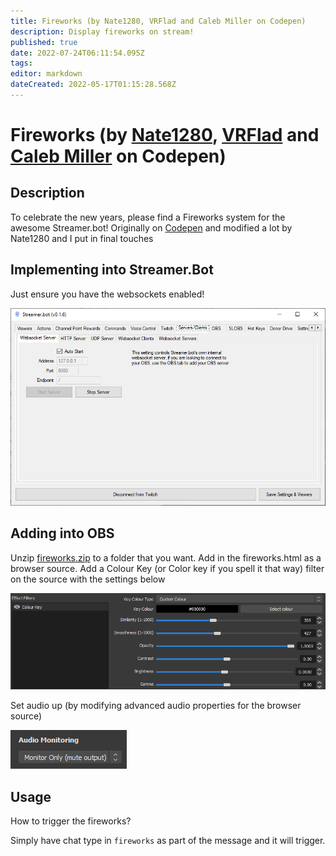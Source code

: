 ```yaml
---
title: Fireworks (by Nate1280, VRFlad and Caleb Miller on Codepen)
description: Display fireworks on stream!
published: true
date: 2022-07-24T06:11:54.095Z
tags: 
editor: markdown
dateCreated: 2022-05-17T01:15:28.568Z
---
```


# Fireworks (by [Nate1280](https://www.twitch.tv/nate1280), [VRFlad](https://www.twitch.tv/vrflad) and [Caleb Miller](https://codepen.io/MillerTime) on Codepen)

## Description

To celebrate the new years, please find a Fireworks system for the awesome Streamer.bot!
Originally on [Codepen](https://codepen.io/MillerTime/pen/XgpNwb) and modified a lot by Nate1280 and I put in final touches

## Implementing into Streamer.Bot

Just ensure you have the websockets enabled!

![fireworks-websocket.png](/assets/fireworks/images/fireworks-websocket.png)

## Adding into OBS

Unzip [fireworks.zip](/assets/fireworks/files/fireworks.zip) to a folder that you want.
Add in the fireworks.html as a browser source.
Add a Colour Key (or Color key if you spell it that way) filter on the source with the settings below

![fireworks-obscolorkey.png](/assets/fireworks/images/fireworks-obscolorkey.png)

Set audio up (by modifying advanced audio properties for the browser source)

![fireworks-audio.png](/assets/fireworks/images/fireworks-audio.png)

## Usage

How to trigger the fireworks?

Simply have chat type in ``fireworks`` as part of the message and it will trigger.
